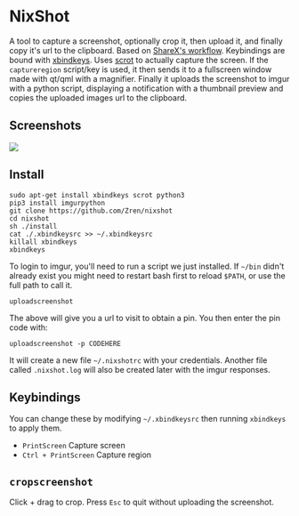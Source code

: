 # NixShot

A tool to capture a screenshot, optionally crop it, then upload it, and finally copy it's url to the clipboard. Based on [ShareX's workflow](https://www.youtube.com/watch?v=7dwKBXgkzd0#t=1m33). Keybindings are bound with [xbindkeys](). Uses [scrot](https://en.wikipedia.org/wiki/Scrot) to actually capture the screen. If the `captureregion` script/key is used, it then sends it to a fullscreen window made with qt/qml with a magnifier. Finally it uploads the screenshot to imgur with a python script, displaying a notification with a thumbnail preview and copies the uploaded images url to the clipboard.

## Screenshots
 
![](https://i.imgur.com/7FjM9fN.png)

## Install

```
sudo apt-get install xbindkeys scrot python3
pip3 install imgurpython
git clone https://github.com/Zren/nixshot
cd nixshot
sh ./install
cat ./.xbindkeysrc >> ~/.xbindkeysrc
killall xbindkeys
xbindkeys
```

To login to imgur, you'll need to run a script we just installed. If `~/bin` didn't already exist you might need to restart bash first to reload `$PATH`, or use the full path to call it.

```
uploadscreenshot
```

The above will give you a url to visit to obtain a pin. You then enter the pin code with:

```
uploadscreenshot -p CODEHERE
```

It will create a new file `~/.nixshotrc` with your credentials. Another file called `.nixshot.log` will also be created later with the imgur responses.


## Keybindings

You can change these by modifying `~/.xbindkeysrc` then running `xbindkeys` to apply them.

* `PrintScreen` Capture screen
* `Ctrl + PrintScreen` Capture region

## `cropscreenshot`

Click + drag to crop. Press `Esc` to quit without uploading the screenshot.
